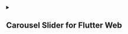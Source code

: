 <details> 
  <summary><h2>Carousel Slider for Flutter Web</h2></summary>

# Carousel Slider for Flutter Web

A Flutter web implementation of Carousel Slider widget. This package enables developers to easily integrate a carousel slider into their Flutter web applications.

  <details> 
  <summary><h2>📽️Video</h2></summary>
  <p>
    <table align="center">
  <tr>
    <video src ="https://github.com/Aayush014/media_player_example/assets/133498952/b2020a72-a289-4817-99fa-133d9c542dee"></video> </h1>
  </tr>
    </table>   
  </p>
  </details>

## Features

- **Responsive Design:** The carousel slider adapts to various screen sizes, ensuring a consistent user experience across devices.
- **Customization:** Customize the carousel slider with options for slide width, height, animation duration, autoplay, and more.
- **Support for Touch Gestures:** Users can swipe through slides with ease, enhancing the interactive experience.
- **Infinite Loop:** Carousel slider seamlessly loops through slides, providing continuous content consumption.
- **Support for Web:** Specifically tailored for Flutter web projects, ensuring compatibility and optimized performance.

## Installation

Add `carousel_slider` to your `pubspec.yaml` file:

```yaml
dependencies:
  flutter:
    sdk: flutter
  carousel_slider: ^3.0.0
```
Then, import the package:
```dart
import 'package:carousel_slider/carousel_slider.dart';
```

For detailed instructions on how to install and use the package, refer to the [documentation](https://pub.dev/packages/carousel_slider).
# Usage
```dart
CarouselSlider(
  items: [
    // List of widgets (e.g., Image.network, Container, etc.)
  ],
  options: CarouselOptions(
    aspectRatio: 16/9,
    autoPlay: true,
    enlargeCenterPage: true,
    viewportFraction: 0.8,
  ),
);
```
For more advanced usage and customization options, please refer to the [example](https://pub.dev/packages/carousel_slider/example) provided.

## Contributing

Contributions are welcome! If you have any ideas, suggestions, or issues, feel free to open an issue or create a pull request.

1. **Fork the repository**
2. **Create your feature branch** (`git checkout -b feature/YourFeature`)
3. **Commit your changes** (`git commit -m 'Add some feature'`)
4. **Push to the branch** (`git push origin feature/YourFeature`)
5. **Open a pull request**

## License

This project is licensed under the MIT License - see the [LICENSE](LICENSE) file for details.
</details>
